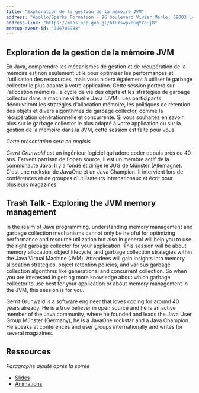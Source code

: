 ```yaml
---
title: "Exploration de la gestion de la mémoire JVM"
address: "Apollo/Sparks Formation - 96 boulevard Vivier Merle, 69003 Lyon"
address-link: "https://maps.app.goo.gl/htPYswpxnGqYYaHj8"
meetup-event-id: "306706988"
---
```


## Exploration de la gestion de la mémoire JVM
En Java, comprendre les mécanismes de gestion et de récupération de la mémoire est non seulement utile 
pour optimiser les performances et l'utilisation des ressources, 
mais vous aidera également à utiliser le garbage collector le plus adapté à votre application. 
Cette session portera sur l'allocation mémoire, le cycle de vie des objets 
et les stratégies de garbage collector dans la machine virtuelle Java (JVM). 
Les participants découvriront les stratégies d'allocation mémoire, les politiques de rétention des objets 
et divers algorithmes de garbage collector, comme la récupération générationnelle et concurrente. 
Si vous souhaitez en savoir plus sur le garbage collector le plus adapté à votre application 
ou sur la gestion de la mémoire dans la JVM, cette session est faite pour vous.

*Cette présentation sera en anglais*

_Gerrit Grunwald_ est un ingénieur logiciel qui adore coder depuis près de 40 ans. 
Fervent partisan de l'open source, il est un membre actif de la communauté Java. 
Il y a fondé et dirige le JUG de Münster (Allemagne). C'est une rockstar de JavaOne et un Java Champion. 
Il intervient lors de conférences et de groupes d'utilisateurs internationaux et écrit pour plusieurs magazines.

## Trash Talk - Exploring the JVM memory management

In the realm of Java programming, understanding memory management 
and garbage collection mechanisms cannot only be helpful for optimizing performance and resource utilization
 but also in general will help you to use the right garbage collector for your application. 
 This session will be about memory allocation, object lifecycle, 
 and garbage collection strategies within the Java Virtual Machine (JVM). 
 Attendees will gain insights into memory allocation strategies, object retention policies, 
 and various garbage collection algorithms like generational and concurrent collection. 
 So when you are interested in getting more knowledge about which garbage collector to use best for your application 
 or about memory management in the JVM, this session is for you.

Gerrit Grunwald is a software engineer that loves coding for around 40 years already. He is a true believer in open source and he is an active member of the Java community, where he founded and leads the Java User Group Münster (Germany), he is a JavaOne rockstar and a Java Champion. He speaks 
at conferences and user groups internationally and writes for several magazines.

## Ressources

*Paragraphe ajouté après la soirée*

* [Slides](/slides/TrashTalk_GerritGrunwald.pdf)
* [Animations](https://github.com/HanSolo/trashtalk)